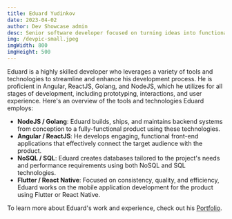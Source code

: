 ```yaml
---
title: Eduard Yudinkov
date: 2023-04-02
author: Dev Showcase admin
desc: Senior software developer focused on turning ideas into functional and delightful user experiences. I have strong experience working with complex business problems and creating unique solutions.
img: /devpic-small.jpeg
imgWidth: 800
imgHeight: 500
---
```


Eduard is a highly skilled developer who leverages a variety of tools and technologies to streamline and enhance his development process. He is proficient in Angular, ReactJS, Golang, and NodeJS, which he utilizes for all stages of development, including prototyping, interactions, and user experience. Here's an overview of the tools and technologies Eduard employs:

- **NodeJS / Golang**: Eduard builds, ships, and maintains backend systems from conception to a fully-functional product using these technologies.
- **Angular / ReactJS**: He develops engaging, functional front-end applications that effectively connect the target audience with the product.
- **NoSQL / SQL**: Eduard creates databases tailored to the project's needs and performance requirements using both NoSQL and SQL technologies.
- **Flutter / React Native**: Focused on consistency, quality, and efficiency, Eduard works on the mobile application development for the product using Flutter or React Native.

To learn more about Eduard's work and experience, check out his [Portfolio](https://yudinkov.dev/).
